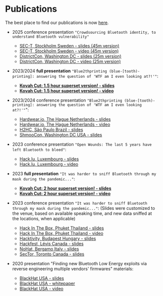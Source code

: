 # Publications

The best place to find our publications is now [here](https://darkmentor.com/publication/).

* 2025 conference presentation `"Crowdsourcing Bluetooth identity, to understand Bluetooth vulnerability"`
  * [SEC-T, Stockholm Sweden - slides (45m version)](./2025/2025-09-12-SEC-T_Crowdsourcing_Bluetooth_Identity_to_understand_Bluetooth_vulnerability.pdf)
  * [SEC-T, Stockholm Sweden - video (45m version)](https://www.youtube.com/watch?v=bRU7EM834m0)
  * [DistrictCon, Washington DC - slides (25m version)](./2025/2025-02-22-DistrictCon_Crowdsourcing_Bluetooth_Identity_to_understand_Bluetooth_vulnerability.pdf)
  * [DistrictCon, Washington DC - video (25m version)](https://www.youtube.com/watch?v=pJgiS8ZQfDg)

* 2023/2024 **full presentation** `"Blue2thprinting (blue-[tooth)-printing]: answering the question of 'WTF am I even looking at?!'"`:
  * **[Kovah Cut: 1.5 hour superset version! - slides](https://darkmentor.com/Blue2thprint_slides_Kovah_Cut.pdf)**
  * **[Kovah Cut: 1.5 hour superset version! - video](https://youtu.be/KORz4Yl3ci0)**

* 2023/2024 conference presentation `"Blue2thprinting (blue-[tooth)-printing]: answering the question of 'WTF am I even looking at?!'"`":
  * [Hardwear.io, The Hague Netherlands - slides](./2023/Blue2thprinting_Hardweario2023_Slides_With_Builds.pdf)
  * [Hardwear.io, The Hague Netherlands - video](https://www.youtube.com/watch?v=02Hdkalt-k0)
  * [H2HC, São Paulo Brazil - slides](./2023/Blue2thprinting_H2HC2023_Slides_With_Builds.pdf)
  * [ShmooCon, Washington DC USA - slides](./2024/Blue2thprinting_ShmooCon_Slides_With_Builds.pdf)

* 2023 conference presentation `"Open Wounds: The last 5 years have left Bluetooth to bleed"`:
  * [Hack.lu, Luxembourg - slides](./2023/OpenWounds_Survey_Hacklu2023_Slides_With_Builds.pdf)
  * [Hack.lu, Luxembourg - video](https://www.youtube.com/watch?v=nvE9hqnrIq8)

* 2023 **full presentation** `"It was harder to sniff Bluetooth through my mask during the pandemic..."`:
  * **[Kovah Cut: 2 hour superset version! - slides](https://darkmentor.com/PandemicSniffing_KovahCut.pdf)**
  * **[Kovah Cut: 2 hour superset version! - video](https://youtu.be/TGxgPBPOv4Y)**

* 2023 conference presentation `"It was harder to sniff Bluetooth through my mask during the pandemic..."`:
(Slides were customized to the venue, based on available speaking time, and new data sniffed at the locations, when applicable)
  * [Hack In The Box, Phuket Thailand - slides](./2023/PandemicSniffing_HITB2023_HKT_Slides_With_Builds.pdf)
  * [Hack In The Box, Phuket Thailand - video](www.youtube.com/watch?v=FRgHhB2X2x8)
  * [Hacktivity, Budapest Hungary - slides](./2023/PandemicSniffing_Hacktivity2023_Slides_With_Builds.pdf)
  * [Hackfest, Lévis Canada - slides](./2023/PandemicSniffing_Hackfest2023_Slides_With_Builds.pdf)
  * [NoHat, Bergamo Italy - slides](./2023/PandemicSniffing_NoHat2023_Slides_With_Builds.pdf)
  * [SecTor, Toronto Canada - slides](./2023/PandemicSniffing_SecTor2023_Slides_With_Builds.pdf)

* 2020 presentation "Finding new Bluetooth Low Energy exploits via reverse engineering multiple vendors' firmwares" materials:
  * [BlackHat USA - slides](./2020/TI_SILABS_BLE_RCEs/slides_TI_SILABS_BLE_RCEs_v1.0.0.pdf)
  * [BlackHat USA - whitepaper](./2020/TI_SILABS_BLE_RCEs/whitepaper_TI_SILABS_BLE_RCEs_v1.0.0.pdf)
  * [BlackHat USA - video](https://youtu.be/MRRkBWv4VVU)
